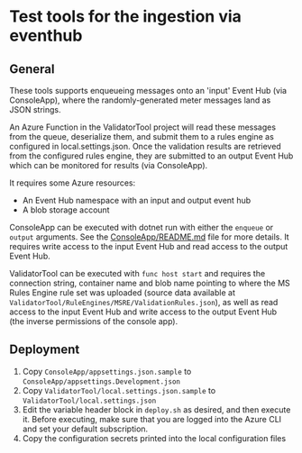 # Test tools for the ingestion via eventhub

## General

These tools supports enqueueing messages onto an 'input' Event Hub (via ConsoleApp), where the randomly-generated meter messages land as JSON strings.

An Azure Function in the ValidatorTool project will read these messages from the queue, deserialize them, and submit them to a rules engine as configured in local.settings.json. Once the validation results are retrieved from the configured rules engine, they are submitted to an output Event Hub which can be monitored for results (via ConsoleApp).

It requires some Azure resources:

* An Event Hub namespace with an input and output event hub
* A blob storage account

ConsoleApp can be executed with dotnet run with either the `enqueue` or `output` arguments. See the [ConsoleApp/README.md](ConsoleApp/README.md) file for more details. It requires write access to the input Event Hub and read access to the output Event Hub.

ValidatorTool can be executed with `func host start` and requires the connection string, container name and blob name pointing to where the MS Rules Engine rule set was uploaded (source data available at `ValidatorTool/RuleEngines/MSRE/ValidationRules.json`), as well as read access to the input Event Hub and write access to the output Event Hub (the inverse permissions of the console app).

## Deployment

1. Copy `ConsoleApp/appsettings.json.sample` to `ConsoleApp/appsettings.Development.json`
2. Copy `ValidatorTool/local.settings.json.sample` to `ValidatorTool/local.settings.json`
3. Edit the variable header block in `deploy.sh` as desired, and then execute it.
   Before executing, make sure that you are logged into the Azure CLI and set your default subscription.
4. Copy the configuration secrets printed into the local configuration files

